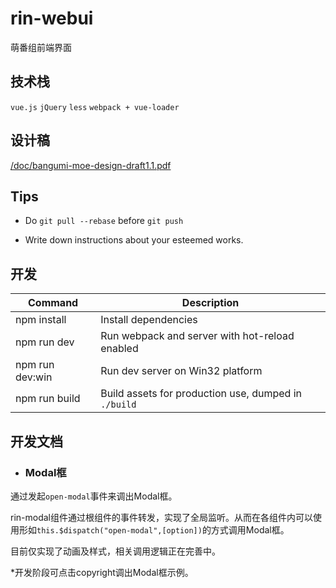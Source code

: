 # rin-webui

萌番组前端界面

## 技术栈

`vue.js` `jQuery` `less` `webpack + vue-loader`

## 设计稿

[/doc/bangumi-moe-design-draft1.1.pdf](/doc/bangumi-moe-design-draft1.1.pdf)

## Tips

* Do `git pull --rebase` before `git push`

* Write down instructions about your esteemed works.

## 开发

|Command|Description|
|---|---|
|npm install|Install dependencies|
|npm run dev|Run webpack and server with hot-reload enabled|
|npm run dev:win|Run dev server on Win32 platform|
|npm run build|Build assets for production use, dumped in `./build`|

## 开发文档
 * ### Modal框
 通过发起`open-modal`事件来调出Modal框。

 rin-modal组件通过根组件的事件转发，实现了全局监听。从而在各组件内可以使用形如`this.$dispatch("open-modal",[option])`的方式调用Modal框。

 目前仅实现了动画及样式，相关调用逻辑正在完善中。

 *开发阶段可点击copyright调出Modal框示例。
